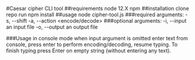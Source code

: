 #Caesar cipher CLI tool
##requirements
node 12.X
npm
##installation
clone repo
run npm install
##usage
node cipher-tool.js 
###required arguments:
-s, --shift <int> 
-a, --action <encode/decode> 
###optional arguments:
-i, --input <path> an input file 
-o, --output <path> an output file 

###Usage in console mode
when input argument is omitted enter text from console, press enter to perform encoding/decoding, resume typing. To finish typing press Enter on empty string (without entering any text).